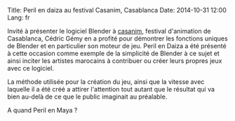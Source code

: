Title: Peril en daiza au festival Casanim, Casablanca
Date: 2014-10-31 12:00
Lang: fr

Invité à présenter le logiciel Blender à [casanim](http://casanim.com/), festival d'animation de Casablanca, Cédric Gémy en a profité pour démontrer les fonctions uniques de Blender et en particulier son moteur de jeu. Peril en Daiza a été présenté à cette occasion comme exemple de la simplicité de Blender à ce sujet et ainsi inciter les artistes marocains à contribuer ou créer leurs propres jeux avec ce logiciel. 

La méthode utilisée pour la création du jeu, ainsi que la vitesse avec laquelle il a été créé a attirer l'attention tout autant que le résultat qui va bien au-delà de ce que le public imaginait au préalable.

A quand Peril en Maya ?
